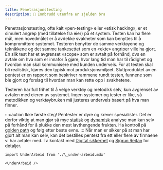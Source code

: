 ```yaml
---
title: Penetrasjonstesting
description: 🥷 Innbrudd utenfra er sjelden bra
---
```


Penetrasjonstesting, ofte kalt «pen-testing» eller «etisk hacking», er et simulert angrep (med tillatelse fra eier) på et system. Testen kan ha flere mål, men hovedmålet er å avdekke svakheter som kan benyttes til å kompromittere systemet. Testeren benytter de samme verktøyene og teknikkene og det samme tankesettet som en «ekte» angriper ville ha gjort. En slik test har et avgrenset «scope» som er avtalt på forhånd, dvs en avtale om hva som er innafor å gjøre, hvor lang tid man har til rådighet og hvordan man skal kommunisere med kunden underveis. For at testen skal bli realistisk, kjøres den typisk mot produksjonsmiljøet. Sluttproduktet av en pentest er en rapport som beskriver rammene rundt testen, funnene som ble gjort og forslag til hvordan man kan rette opp i svakhetene.

Testeren har full frihet til å velge verktøy og metodikk selv, kun avgrenset av avtalen med eieren av systemet. Ingen systemer og tester er like, så metodikken og verktøybruken må justeres underveis basert på hva man finner.

:::caution Ikke første steg!
Pentester er dyre og krever spesialister. Det er derfor viktig at man gjør så mye [statisk](kodeanalyse) og [dynamisk](dynamiskanalyse) analyse man kan selv på forhånd for å plukke den mest lavthengende frukten.
Ha kontroll på [golden path](/docs/goldenpath) og følg etter beste evne.
:::
Når man er sikker på at man har gjort alt man kan selv, kan det bestilles pentest fra ett eller flere av firmaene vi har avtaler med. Ta kontakt med [Digital sikkerhet](https://teamkatalog.nav.no/area/adf0151b-83c2-43e7-91ec-bd078230f688) og [Sigrun Reitan](https://teamkatalog.nav.no/resource/R135445) for detaljer.

```mdx-code-block
import UnderArbeid from './\_under-arbeid.mdx'

<UnderArbeid />
```
